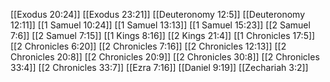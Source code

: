 [[Exodus 20:24]]
[[Exodus 23:21]]
[[Deuteronomy 12:5]]
[[Deuteronomy 12:11]]
[[1 Samuel 10:24]]
[[1 Samuel 13:13]]
[[1 Samuel 15:23]]
[[2 Samuel 7:6]]
[[2 Samuel 7:15]]
[[1 Kings 8:16]]
[[2 Kings 21:4]]
[[1 Chronicles 17:5]]
[[2 Chronicles 6:20]]
[[2 Chronicles 7:16]]
[[2 Chronicles 12:13]]
[[2 Chronicles 20:8]]
[[2 Chronicles 20:9]]
[[2 Chronicles 30:8]]
[[2 Chronicles 33:4]]
[[2 Chronicles 33:7]]
[[Ezra 7:16]]
[[Daniel 9:19]]
[[Zechariah 3:2]]
